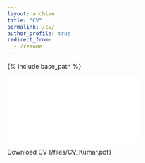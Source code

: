 ```yaml
---
layout: archive
title: "CV"
permalink: /cv/
author_profile: true
redirect_from:
  - /resume
---
```


{% include base_path %}

<embed src="/files/CV_Kumar.pdf" type="application/pdf" />

Download CV (/files/CV_Kumar.pdf)
